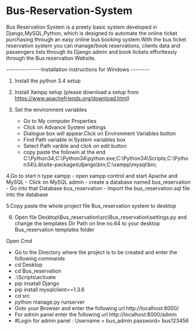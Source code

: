 # Bus-Reservation-System
Bus Reservation System is a preety basic system developed in Django,MySQL,Python, which is designed to automate the online ticket purchasing through an easy online bus booking system.With the bus ticket reservation system you can manage/book reservations, clients data and passengers lists through its Django admin and book tickets effortlessly through the Bus reservation Website.

---------------Installation instructions for Windows --------

1. Install the python 3.4 setup 

2. Install Xampp setup (please download a setup from https://www.apachefriends.org/download.html)

3. Set the environment variables 
	- Go to My computer Properties
	- Click on Advance System settings 
	- Dialogue box will appear.Click on Environment Variables button
	- Find Path variable in System variables box
	- Select Path varible and click on edit button
	- copy paste the followin at the end 
C:\Python34;C:\Python34\python.exe;C:\Python34\Scripts\;C:\Python34\Lib\site-packages\django\bin;C:\xampp\mysql\bin;

4.Go to start n type xampp
  	- open xampp control and start Apache and MySQL
	- Click on MySQL admin 
	- create a database named bus_reservation
	- Go into that Database bus_reservation
	- Import the bus_reservation.sql file into the database

5.Copy paste the whole project file  Bus_reservation system to desktop

6. Open file Desktop\Bus_reservation\src\Bus_reservation\settings.py and change the templates Dir Path on line no.64 to your desktop Bus_reservation templates folder

Open Cmd
 - Go to the Directory where the project is to be created and enter the following commands
 - cd Desktop
 - cd Bus_reservation
 - .\Scripts\activate
 -  pip insatall Django
 -  pip install mysqlclient==1.3.6
 - cd src
 - python manage.py runserver
 - Goto your Browser and enter the following url
	http://localhost:8000/
 - For admin panel enter the following url
	http://localhost:8000/admin
 - #Login for admin panel :
 	Username = bus_admin
	password= bus123456 

